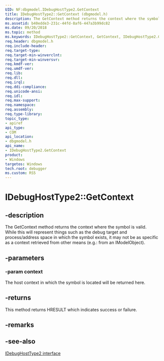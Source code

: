 ```yaml
---
UID: NF:dbgmodel.IDebugHostType2.GetContext
title: IDebugHostType2::GetContext (dbgmodel.h)
description: The GetContext method returns the context where the symbol is valid.
ms.assetid: b40edde3-231c-44fd-8af6-447a3b99dc82
ms.date: 09/20/2018
ms.topic: method
ms.keywords: IDebugHostType2::GetContext, GetContext, IDebugHostType2.GetContext, IDebugHostType2::GetContext, IDebugHostType2.GetContext
req.header: dbgmodel.h
req.include-header:
req.target-type:
req.target-min-winverclnt:
req.target-min-winversvr:
req.kmdf-ver:
req.umdf-ver:
req.lib:
req.dll:
req.irql: 
req.ddi-compliance:
req.unicode-ansi:
req.idl:
req.max-support:
req.namespace:
req.assembly:
req.type-library: 
topic_type: 
- apiref
api_type: 
- COM
api_location: 
- dbgmodel.h
api_name: 
- IDebugHostType2.GetContext
product:
- Windows
targetos: Windows
tech.root: debugger
ms.custom: RS5
---
```


# IDebugHostType2::GetContext


## -description

The GetContext method returns the context where the symbol is valid. While this will represent things such as the debug target and process/address space in which the symbol exists, it may not be as specific as a context retrieved from other means (e.g.: from an IModelObject). 

## -parameters

### -param context
The host context in which the symbol is located will be returned here.

## -returns
This method returns HRESULT which indicates success or failure.

## -remarks

## -see-also
[IDebugHostType2 interface](nn-dbgmodel-idebughosttype2.md)
